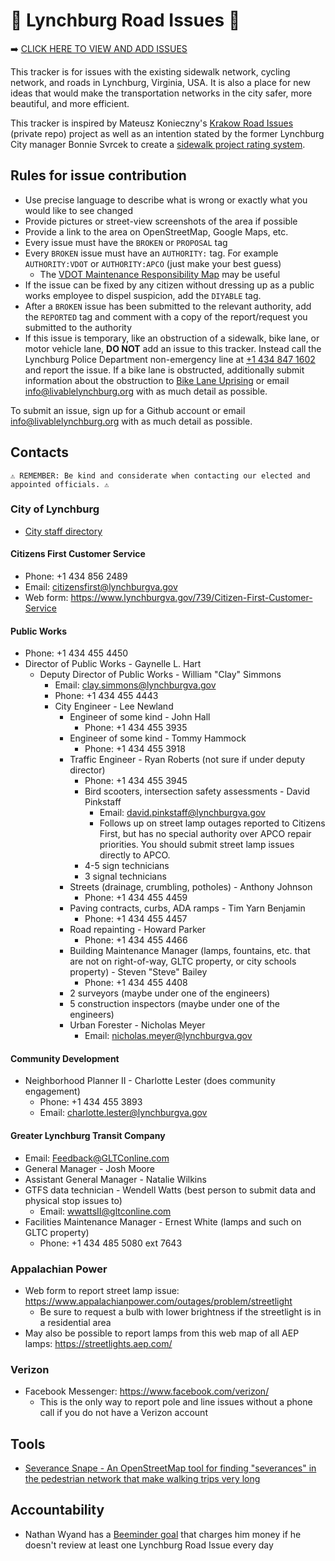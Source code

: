# 🚧 Lynchburg Road Issues 🚧

➡️ [CLICK HERE TO VIEW AND ADD ISSUES](https://github.com/livable-lynchburg/lynchburg-road-issues/issues)

This tracker is for issues with the existing sidewalk network, cycling network, and roads in Lynchburg, Virginia, USA. It is also a place for new ideas that would make the transportation networks in the city safer, more beautiful, and more efficient.

This tracker is inspired by Mateusz Konieczny's [Krakow Road Issues](https://github.com/matkoniecz/Krakow/issues) (private repo) project as well as an intention stated by the former Lynchburg City manager Bonnie Svrcek to create a [sidewalk project rating system](https://wset.com/news/local/lynchburg-to-create-sidewalk-rating-system-for-city-residents).

## Rules for issue contribution
* Use precise language to describe what is wrong or exactly what you would like to see changed
* Provide pictures or street-view screenshots of the area if possible
* Provide a link to the area on OpenStreetMap, Google Maps, etc.
* Every issue must have the `BROKEN` or `PROPOSAL` tag
* Every `BROKEN` issue must have an `AUTHORITY:` tag. For example `AUTHORITY:VDOT` or `AUTHORITY:APCO` (just make your best guess)
  * The [VDOT Maintenance Responsibility Map](https://vdot.maps.arcgis.com/apps/mapviewer/index.html?layers=c557bfd8c83e4ff4a93699ddf3c956b8) may be useful
* If the issue can be fixed by any citizen without dressing up as a public works employee to dispel suspicion, add the `DIYABLE` tag.
* After a `BROKEN` issue has been submitted to the relevant authority, add the `REPORTED` tag and comment with a copy of the report/request you submitted to the authority
* If this issue is temporary, like an obstruction of a sidewalk, bike lane, or motor vehicle lane, **DO NOT** add an issue to this tracker. Instead call the Lynchburg Police Department non-emergency line at [+1 434 847 1602](tel:+14348471602) and report the issue. If a bike lane is obstructed, additionally submit information about the obstruction to [Bike Lane Uprising](https://www.bikelaneuprising.com/) or email [info@livablelynchburg.org](mailto:info@livablelynchburg.org) with as much detail as possible.

To submit an issue, sign up for a Github account or email [info@livablelynchburg.org](mailto:info@livablelynchburg.org) with as much detail as possible.

## Contacts
`⚠️ REMEMBER: Be kind and considerate when contacting our elected and appointed officials. ⚠️`

### City of Lynchburg
* [City staff directory](https://www.lynchburgva.gov/Directory.aspx)
#### Citizens First Customer Service
* Phone: +1 434 856 2489
* Email: citizensfirst@lynchburgva.gov
* Web form: https://www.lynchburgva.gov/739/Citizen-First-Customer-Service
#### Public Works
* Phone: +1 434 455 4450
* Director of Public Works - Gaynelle L. Hart
    * Deputy Director of Public Works - William "Clay" Simmons
        * Email: clay.simmons@lynchburgva.gov
        * Phone: +1 434 455 4443
        * City Engineer - Lee Newland
            * Engineer of some kind - John Hall
                * Phone: +1 434 455 3935
            * Engineer of some kind - Tommy Hammock
                * Phone: +1 434 455 3918
            * Traffic Engineer - Ryan Roberts (not sure if under deputy director)
                * Phone: +1 434 455 3945
                * Bird scooters, intersection safety assessments - David Pinkstaff
                    * Email: david.pinkstaff@lynchburgva.gov
                    * Follows up on street lamp outages reported to Citizens First, but has no special authority over APCO repair priorities. You should submit street lamp issues directly to APCO.
                * 4-5 sign technicians
                * 3 signal technicians
            * Streets (drainage, crumbling, potholes) - Anthony Johnson
                * Phone: +1 434 455 4459
            * Paving contracts, curbs, ADA ramps - Tim Yarn Benjamin
                * Phone: +1 434 455 4457
            * Road repainting - Howard Parker
                * Phone: +1 434 455 4466
            * Building Maintenance Manager (lamps, fountains, etc. that are not on right-of-way, GLTC property, or city schools property) - Steven "Steve" Bailey
                * Phone: +1 434 455 4408
            * 2 surveyors (maybe under one of the engineers)
            * 5 construction inspectors (maybe under one of the engineers)
            * Urban Forester - Nicholas Meyer
                * Email: nicholas.meyer@lynchburgva.gov

#### Community Development
* Neighborhood Planner II - Charlotte Lester (does community engagement)
    * Phone: +1 434 455 3893
    * Email: charlotte.lester@lynchburgva.gov
#### Greater Lynchburg Transit Company
* Email: Feedback@GLTConline.com
* General Manager - Josh Moore
* Assistant General Manager - Natalie Wilkins
* GTFS data technician - Wendell Watts (best person to submit data and physical stop issues to)
  * Email: wwattsII@gltconline.com
* Facilities Maintenance Manager - Ernest White (lamps and such on GLTC property)
  * Phone: +1 434 485 5080 ext 7643
### Appalachian Power
* Web form to report street lamp issue: https://www.appalachianpower.com/outages/problem/streetlight
    * Be sure to request a bulb with lower brightness if the streetlight is in a residential area
* May also be possible to report lamps from this web map of all AEP lamps: https://streetlights.aep.com/
### Verizon
* Facebook Messenger: https://www.facebook.com/verizon/
    * This is the only way to report pole and line issues without a phone call if you do not have a Verizon account

## Tools
* [Severance Snape - An OpenStreetMap tool for finding "severances" in the pedestrian network that make walking trips very long](https://dabreegster.github.io/severance_snape)

## Accountability
* Nathan Wyand has a [Beeminder goal](https://www.beeminder.com/partytax/lri) that charges him money if he doesn't review at least one Lynchburg Road Issue every day
